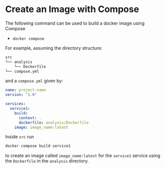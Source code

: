 # Create an Image with Compose

The following command can be used to build a docker image using Compose

- `docker compose`

For example, assuming the directory structure:

```bash
src
└── analysis
    └── Dockerfile
└── compose.yml
```

and a `compose.yml` given by:

```yaml
name: project-name
version: "1.0"

services:
  service1:
    build:
      context: .
      dockerfile: analysis/Dockerfile
    image: image_name:latest
```

Inside `src` run

```bash
docker compose build service1
```

to create an image called `image_name:latest` for the `service1` service using the `Dockerfile` in the `analysis` directory.
